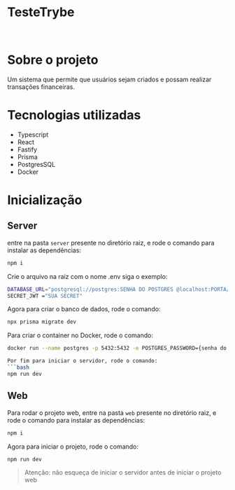 # TesteTrybe

<br>

# Sobre o projeto
Um sistema que permite que usuários sejam criados e possam realizar transações financeiras.


# Tecnologias utilizadas
- Typescript
- React
- Fastify
- Prisma
- PostgresSQL
- Docker

# Inicialização
## Server
entre na pasta `server` presente no diretório raiz, e rode o comando para instalar as dependências:
```bash
npm i
```
Crie o arquivo na raiz com o nome .env siga o exemplo:
```bash 
DATABASE_URL="postgresql://postgres:SENHA DO POSTGRES @localhost:PORTA/DATABASE"
SECRET_JWT ="SUA SECRET"
```
Agora para criar o banco de dados, rode o comando:
```bash 
npx prisma migrate dev
```
Para criar o container no Docker, rode o comando:
```bash
docker run --name postgres -p 5432:5432 -e POSTGRES_PASSWORD={senha do postgres} -d  postgres

Por fim para iniciar o servidor, rode o comando:
```bash
npm run dev
```

## Web
Para rodar o projeto web, entre na pasta `web` presente no diretório raiz, e rode o comando para instalar as dependências:
```bash
npm i
```
Agora para iniciar o projeto, rode o comando:
```bash
npm run dev
```
> Atenção: não esqueça de iniciar o servidor antes de iniciar o projeto web
